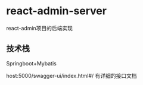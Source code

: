# react-admin-server
react-admin项目的后端实现

## 技术栈
Springboot+Mybatis

host:5000/swagger-ui/index.html#/ 有详细的接口文档